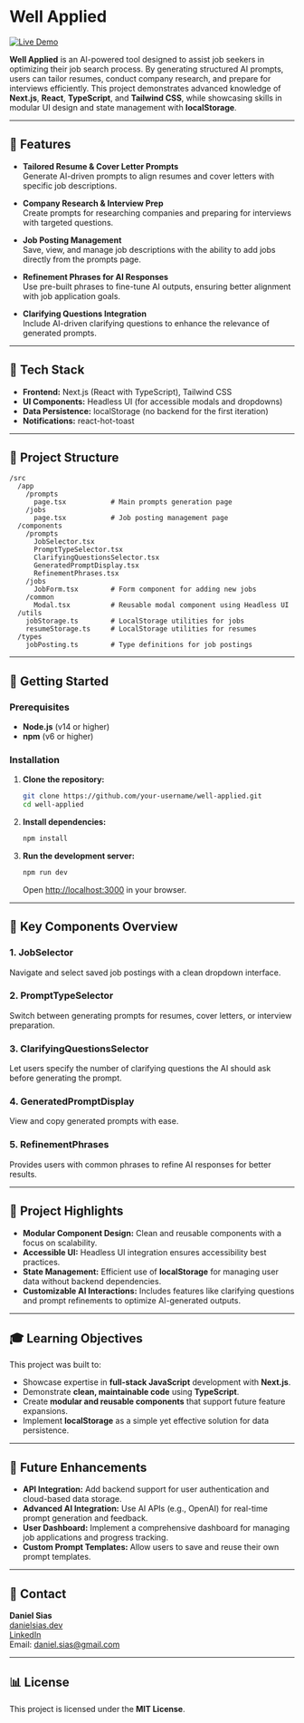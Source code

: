 # Well Applied

[![Live Demo](https://img.shields.io/badge/Live_Demo-Visit-blue)](https://wellapplied.danielsias.dev)

**Well Applied** is an AI-powered tool designed to assist job seekers in optimizing their job search process. By generating structured AI prompts, users can tailor resumes, conduct company research, and prepare for interviews efficiently. This project demonstrates advanced knowledge of **Next.js**, **React**, **TypeScript**, and **Tailwind CSS**, while showcasing skills in modular UI design and state management with **localStorage**.

---

## 🔧 Features

- **Tailored Resume & Cover Letter Prompts**  
  Generate AI-driven prompts to align resumes and cover letters with specific job descriptions.

- **Company Research & Interview Prep**  
  Create prompts for researching companies and preparing for interviews with targeted questions.

- **Job Posting Management**  
  Save, view, and manage job descriptions with the ability to add jobs directly from the prompts page.

- **Refinement Phrases for AI Responses**  
  Use pre-built phrases to fine-tune AI outputs, ensuring better alignment with job application goals.

- **Clarifying Questions Integration**  
  Include AI-driven clarifying questions to enhance the relevance of generated prompts.

---

## 🧰 Tech Stack

- **Frontend:** Next.js (React with TypeScript), Tailwind CSS
- **UI Components:** Headless UI (for accessible modals and dropdowns)
- **Data Persistence:** localStorage (no backend for the first iteration)
- **Notifications:** react-hot-toast

---

## 🔄 Project Structure

```
/src
  /app
    /prompts
      page.tsx           # Main prompts generation page
    /jobs
      page.tsx           # Job posting management page
  /components
    /prompts
      JobSelector.tsx
      PromptTypeSelector.tsx
      ClarifyingQuestionsSelector.tsx
      GeneratedPromptDisplay.tsx
      RefinementPhrases.tsx
    /jobs
      JobForm.tsx        # Form component for adding new jobs
    /common
      Modal.tsx          # Reusable modal component using Headless UI
  /utils
    jobStorage.ts        # LocalStorage utilities for jobs
    resumeStorage.ts     # LocalStorage utilities for resumes
  /types
    jobPosting.ts        # Type definitions for job postings
```

---

## 🚀 Getting Started

### Prerequisites

- **Node.js** (v14 or higher)
- **npm** (v6 or higher)

### Installation

1. **Clone the repository:**

   ```bash
   git clone https://github.com/your-username/well-applied.git
   cd well-applied
   ```

2. **Install dependencies:**

   ```bash
   npm install
   ```

3. **Run the development server:**
   ```bash
   npm run dev
   ```
   Open [http://localhost:3000](http://localhost:3000) in your browser.

---

## 🔄 Key Components Overview

### **1. JobSelector**

Navigate and select saved job postings with a clean dropdown interface.

### **2. PromptTypeSelector**

Switch between generating prompts for resumes, cover letters, or interview preparation.

### **3. ClarifyingQuestionsSelector**

Let users specify the number of clarifying questions the AI should ask before generating the prompt.

### **4. GeneratedPromptDisplay**

View and copy generated prompts with ease.

### **5. RefinementPhrases**

Provides users with common phrases to refine AI responses for better results.

---

## 🌟 Project Highlights

- **Modular Component Design:** Clean and reusable components with a focus on scalability.
- **Accessible UI:** Headless UI integration ensures accessibility best practices.
- **State Management:** Efficient use of **localStorage** for managing user data without backend dependencies.
- **Customizable AI Interactions:** Includes features like clarifying questions and prompt refinements to optimize AI-generated outputs.

---

## 🎓 Learning Objectives

This project was built to:

- Showcase expertise in **full-stack JavaScript** development with **Next.js**.
- Demonstrate **clean, maintainable code** using **TypeScript**.
- Create **modular and reusable components** that support future feature expansions.
- Implement **localStorage** as a simple yet effective solution for data persistence.

---

## 🚜 Future Enhancements

- **API Integration:** Add backend support for user authentication and cloud-based data storage.
- **Advanced AI Integration:** Use AI APIs (e.g., OpenAI) for real-time prompt generation and feedback.
- **User Dashboard:** Implement a comprehensive dashboard for managing job applications and progress tracking.
- **Custom Prompt Templates:** Allow users to save and reuse their own prompt templates.

---

## 💌 Contact

**Daniel Sias**  
[danielsias.dev](https://danielsias.dev)  
[LinkedIn](https://www.linkedin.com/in/daniel-sias)  
Email: [daniel.sias@gmail.com](mailto:daniel.sias@gmail.com)

---

## 📊 License

This project is licensed under the **MIT License**.
